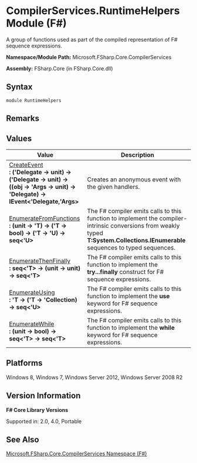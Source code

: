 # CompilerServices.RuntimeHelpers Module (F#)

A group of functions used as part of the compiled representation of F# sequence expressions.

**Namespace/Module Path:** Microsoft.FSharp.Core.CompilerServices

**Assembly:** FSharp.Core (in FSharp.Core.dll)


## Syntax

```
module RuntimeHelpers
```

## Remarks

## Values


|Value|Description|
|-----|-----------|
|[CreateEvent](http://msdn.microsoft.com/en-us/library/8eca0f7b-84f9-4ffd-a9c4-4b85937b81e8)<br />**: ('Delegate -&gt; unit) -&gt; ('Delegate -&gt; unit) -&gt; ((obj -&gt; 'Args -&gt; unit) -&gt; 'Delegate) -&gt; IEvent&lt;'Delegate,'Args&gt;**|Creates an anonymous event with the given handlers.|
|[EnumerateFromFunctions](http://msdn.microsoft.com/en-us/library/a7e754e2-4766-4d17-990a-61bc858393c6)<br />**: (unit -&gt; 'T) -&gt; ('T -&gt; bool) -&gt; ('T -&gt; 'U) -&gt; seq&lt;'U&gt;**|The F# compiler emits calls to this function to implement the compiler-intrinsic conversions from weakly typed **T:System.Collections.IEnumerable** sequences to typed sequences.|
|[EnumerateThenFinally](http://msdn.microsoft.com/en-us/library/8d9fe619-a247-4de1-9cc8-a0f54517cef6)<br />**: seq&lt;'T&gt; -&gt; (unit -&gt; unit) -&gt; seq&lt;'T&gt;**|The F# compiler emits calls to this function to implement the **try...finally** construct for F# sequence expressions.|
|[EnumerateUsing](http://msdn.microsoft.com/en-us/library/b25ee067-a8ad-4b81-a58c-072f127d69f5)<br />**: 'T -&gt; ('T -&gt; 'Collection) -&gt; seq&lt;'U&gt;**|The F# compiler emits calls to this function to implement the **use** keyword for F# sequence expressions.|
|[EnumerateWhile](http://msdn.microsoft.com/en-us/library/9f48435f-2754-42e2-8d1a-9d002b7e60b5)<br />**: (unit -&gt; bool) -&gt; seq&lt;'T&gt; -&gt; seq&lt;'T&gt;**|The F# compiler emits calls to this function to implement the **while** keyword for F# sequence expressions.|

## Platforms
Windows 8, Windows 7, Windows Server 2012, Windows Server 2008 R2


## Version Information
**F# Core Library Versions**

Supported in: 2.0, 4.0, Portable




## See Also
[Microsoft.FSharp.Core.CompilerServices Namespace &#40;F&#35;&#41;](Microsoft.FSharp.Core.CompilerServices+Namespace+%28FSharp%29.md)

